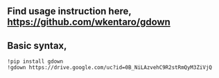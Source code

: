 ## Find usage instruction here, https://github.com/wkentaro/gdown

## Basic syntax,

```
!pip install gdown
!gdown https://drive.google.com/uc?id=0B_NiLAzvehC9R2stRmQyM3ZiVjQ
```

